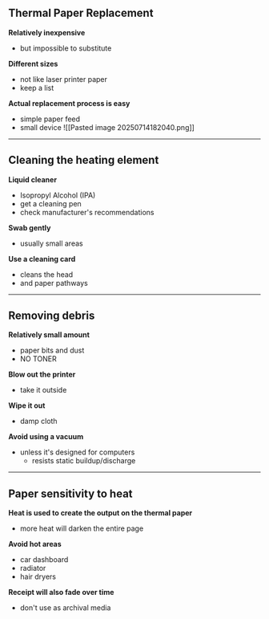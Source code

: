 ## Thermal Paper Replacement
**Relatively inexpensive**
- but impossible to substitute

**Different sizes**
- not like laser printer paper 
- keep a list 

**Actual replacement process is easy**
- simple paper feed 
- small device 
![[Pasted image 20250714182040.png]]

---
## Cleaning the heating element
**Liquid cleaner**
- Isopropyl Alcohol (IPA)
- get a cleaning pen 
- check manufacturer's recommendations

**Swab gently**
- usually small areas 

**Use a cleaning card**
- cleans the head 
- and paper pathways 
---
## Removing debris
**Relatively small amount**
- paper bits and dust 
- NO TONER

**Blow out the printer**
- take it outside

**Wipe it out**
- damp cloth 

**Avoid using a vacuum**
- unless it's designed for computers
	- resists static buildup/discharge
---
## Paper sensitivity to heat 
**Heat is used to create the output on the thermal paper**
- more heat will darken the entire page 

**Avoid hot areas**
- car dashboard
- radiator
- hair dryers 

**Receipt will also fade over time**
- don't use as archival media
